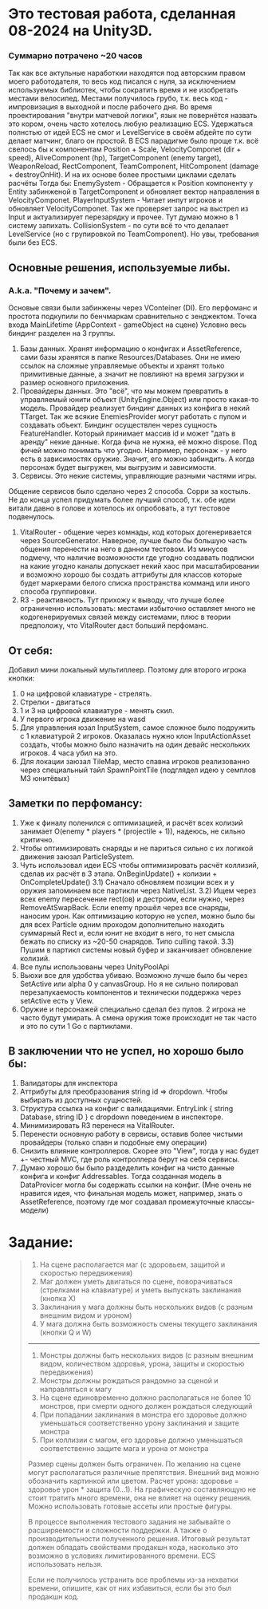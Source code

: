 # Это тестовая работа, сделанная 08-2024 на Unity3D.
### Суммарно потрачено ~20 часов

Так как все актульные наработкии находятся под авторским правом моего работодателя, то весь код писался с нуля, за исключением используемых библиотек, чтобы сократить время и не изобретать местами велосипед.
Местами получилось грубо, т.к. весь код - импровизация в выходной и после рабочего дня.
Во время проектирования "внутри матчевой логики", язык не повернётся назвать это кором, очень часто хотелось любую реализацию ECS. Удержаться полнстью от идей ECS не смог и LevelService в своём абдейте по сути делает матчинг, благо он простой.
В ECS парадигме было проще т.к. всё свелось бы к компонентам Position + Scale, VelocityComponet (dir + speed), AliveComponent (hp), TargetComponent (enemy target), WeaponReload, RectComponent, TeamComponent, HitComponent (damage + destroyOnHit). 
И на их основе более простыми циклами сделать расчёты
Тогда бы:
EnemySystem - Обращается к Position компоненту у Entity забинженой в TargetComponent и обновляет вектор направления в VelocityComponet.
PlayerInputSystem - Читает инпут игроков и обновляет VelocityComponet. Так же проверяет запрос на выстрел из Input и актуализирует перезарядку и прочее. Тут думаю можно в 1 систему запихать. 
CollisionSystem - по сути всё то что делалает LevelService (но с групировкой по TeamComponent).
Но увы, требования были без ECS.


## Основные решения, используемые либы. 
### A.k.a. "Почему и зачем".
Основые связи были забинжены через VConteiner (DI). Его перфоманс и простота подкупили по бенчмаркам сравнительно с зенджектом. 
Точка входа MainLifetime (AppContext - gameObject на сцене)
Условно весь биндинг разделен на 3 группы.
1) Базы данных. Хранят информацию о конфигах и AssetReference, сами базы хранятся в папке Resources/Databases. Они не имею ссылок на сложные управляемые объекты и хранят только примитивные данные, а значит не повлияют на время загрузки и размер основного приложения.
2) Провайдеры данных. Это "всё", что мы можем превратить в управляемый юнити объект (UnityEngine.Object) или просто какая-то модель. Провайдер реализует биндинг данных из конфига в некий TTarget. Так же всякие EnemiesProvider могут работать с пулом и создавать объект. Биндинг осуществлен через сущность FeatureHandler. Который принимает массив id и может "дать в аренду" некие данные. Когда фича не нужна, её можно dispose. Под фичей можно понимать что угодно. Например, персонаж - у него есть в зависимостях оружие. Значит, его можно забиндить. А когда персонаж будет выгружен, мы выгрузим и зависимости.
3) Сервисы. Это некие системы, управляющие разными частями игры.

Общение сервисов было сделано через 2 способа. Сорри за костыль. Не до конца успел придумать более лучший способ, т.к. обе идеи витали давно в голове и хотелось их опробовать, а тут тестовое подвенулось.
1) VitalRouter - общение через комнады, код которых догенеривается через SourceGenerator. Наверное, лучше было бы большую часть общения перенести на него в данном тестовом. Из минусов подмечу, что наличие возможности где угодно создавать подписки на какие угодно каналы допускает некий хаос при масштабировании и возможно хорошо бы создать аттрибуты для классов которые будет маркерами белого списка пространства комманд или иного способа группировки. 
2) R3 - реактивность. Тут прихожу к выводу, что лучше более ограниченно использовать: местами избыточно оставляет много не кодогенерируемых связей между системами, плюс в теории предположу, что VitalRouter даст больший перфоманс.

## От себя:
Добавил мини локальный мультиплеер. Поэтому для второго игрока кнопки:
1) 0 на цифровой клавиатуре - стрелять. 
2) Стрелки - двигаться
3) 1 и 3 на цифровой клавиатуре - менять скил.
4) У первого игрока движение на wasd
5) Для управления юзал InputSystem, самое сложное было подружить с 1 клавиатурой 2 игроков. Оказалась нужно клон InputActionAsset создать, чтобы можно было назначить на один девайс нескольких игроков. 4 часа убил на это.
6) Для локации заюзал TileMap, место спавна игроков реализованно через специальный тайл SpawnPointTile (подглядел идею у семплов M3 юнитёвых)

## Заметки по перфомансу:
1) Уже к финалу поленился с оптимизацией, и расчёт всех колизий занимает O(enemy * players * (projectile + 1)), надеюсь, не сильно критично.
2) Чтобы оптимизировать снаряды и не париться сильно с их логикой движения заюзал ParticleSystem. 
3) Чуть использовал идеи ECS чтобы оптимизировать расчёт коллизий, сделав их расчёт в 3 этапа. OnBeginUpdate() + колизии + OnCompleteUpdate()
3.1) Сначало обновляем позиции всех и у оружия запоминаем все партикли через NativeList. 
3.2) Ищем через всех enemy пересечение rect(ов) и дестроим, если нужно, через RemoveAtSwapBack. Если enemy прошёл через все снаряды, наносим урон. Как оптимизацию которую не успел, можно было бы для всех Particle одним проходом дополнительно находить суммарный Rect и, если юнит не входит в него, то нет смысла бежать по списку из ~20-50 снарядов. Типо culling такой.
3.3) Пушим в партикл системы новый буфер и заканчивает обновление колизий.
4) Все пулы использованы через UnityPoolApi
5) Вьюхи все для удобства убиваю. Возможно лучше было бы через SetActive или alpha 0 у canvasGroup. Но я не сильно полировал перезапукаемость компонентов и технически поддержка через setActive есть у View.
6) Оружие и персонажей специально сделал без пулов. 2 игрока не часто будут умирать. А смена оружия тоже происходит не так часто и это по сути 1 Go с партиклами.

## В заключении что не успел, но хорошо было бы:
1) Валидаторы для инспектора
2) Аттрибуты для преобразования string id => dropdown. Чтобы выбирать из доступных сущностей.
3) Структура ссылка на конфиг с валидациями. EntryLink { string Database, string ID } c dropdown поведением в инспекторе.
4) Минимизировать R3 перенеся на VitalRouter. 
5) Перенести основную работу в сервисы, оставив более чистыми провайдеры (только спавн и подобные ему операции)
6) Снизить влияние контроллеров. Скорее это "View", тогда у нас будет +- честный MVC, где роль контроллера берут на себя сервисы.
7) Думаю хорошо бы было раздеделить конфиг на чисто данные конфига и конфиг Addressables. Тогда созданная модель в DataProvicer<TModel> могла бы содержать ссылки на конфиг. (Мне очень не нравится идея, что финальная модель может, например, знать о AssetReference, поэтому где мог создавал промежуточные классы-модели)

# Задание:
>1) На сцене располагается маг (с здоровьем, защитой и скоростью передвижения)
>2) Маг должен уметь двигаться по сцене, поворачиваться (стрелками на клавиатуре) и уметь выпускать заклинания (кнопка Х)
>3) Заклинания у мага должны быть нескольких видов (с разным внешним видом и уроном)
>4) У мага должна быть возможность смены текущего заклинания (кнопки Q и W)
>---
>1) Монстры должны быть нескольких видов (с разным внешним видом, количеством здоровья, урона, защиты и скоростью передвижения)
>2) Монстры должны рождаться рандомно за сценой и направляться к магу
>3) На сцене единовременно должно располагаться не более 10 монстров, при смерти одного должен рождаться следующий
>4) При попадании заклинания в монстра его здоровье должно уменьшаться соответственно урону заклинания и защите монстра
>5) При коллизии с магом, его здоровье должно уменьшаться соответственно защите мага и урона от монстра
>
>Размер сцены должен быть ограничен.
По желанию на сцене могут располагаться различные препятствия.
Внешний вид можно обозначить картинкой или цветом.
Расчет урона: здоровье = здоровье урон * защита (0...1).
На графическую составляющую не стоит тратить много времени, она не влияет на оценку решения. Можно использовать готовые ассеты или простые фигуры.
>
>В процессе выполнения тестового задания не забывайте о расширяемости и сложности поддержки. А также о производительности полученного решения. Итоговый результат должен обладать свойствами продакшн кода, насколько это возможно в условиях лимитированного времени. ECS использовать нельзя.
>
>Если не получилось устранить все проблемы из-за нехватки времени, опишите, как от них избавиться, если бы это был продакшн код.
